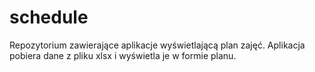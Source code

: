 # schedule
Repozytorium zawierające aplikacje wyświetlającą plan zajęć.
Aplikacja pobiera dane z pliku xlsx i wyświetla je w formie planu.
